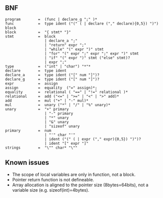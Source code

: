 ## BNF
```
program        =  (func | declare_g ";" )*
func           =  type ident ("(" ( | declare ("," declare){0,5}) ")") block
block          =  "{ stmt* "}"
stmt           =  block
                  | declare_a ";"
                  | "return" expr ";"
                  | "while" "(" expr ")" stmt
                  | "for" "(" expr ";" expr ";" expr ")" stmt
                  | "if" "(" expr ")" stmt ("else" stmt)?
                  | expr ";"
type           =  ("int" | "char") "*"*
declare        =  type ident
declare_a      =  type ident ("[" num "]")?
declare_g      =  type ident ("[" num "]")?
expr           =  assign
assign         =  equality  ("=" assign)*;
equality       =  relational ( "==" | "!=" relational )*
relational     =  add ("<=" | ">=" | "<" | ">" add)*
add            =  mul ("+" | "-" mul)*
mul            =  unary ("*" | "/" | "%" unary)*
unary          =  "+" primary
                  | "-" primary
                  | "*" unary
                  | "&" unary
                  | "sizeof" unary
primary        =  num
                  | "'" char "'"
                  | ident ("(" ( | expr ("," expr){0,5}) ")")?
                  | ident "[" expr "]"
strings        =  "\"" char* "\""
```

## Known issues
* The scope of local variables are only in function, not a block.
* Pointer return function is not defineable.
* Array allocation is aligned to the pointer size (8bytes=64bits), not a variable size (e.g. sizeof(int)=4bytes).